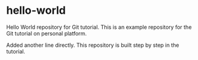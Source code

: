 # hello-world
Hello World repository for Git tutorial.
This is an example repository for the Git tutorial on personal platform.

Added another line directly.
This repository is built step by step in the tutorial.
